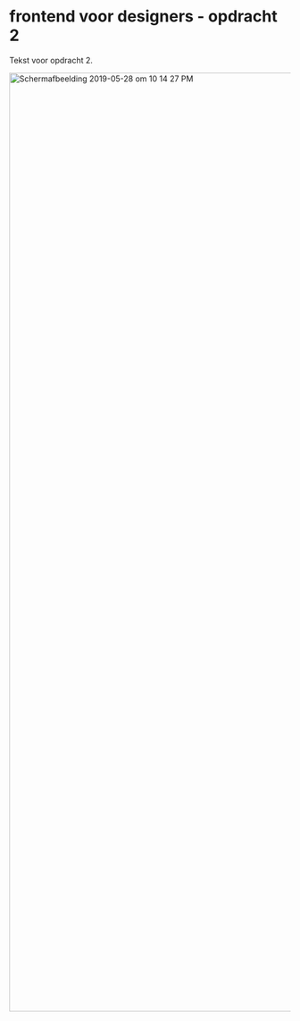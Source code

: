 # frontend voor designers - opdracht 2

Tekst voor opdracht 2.

<img width="1680" alt="Schermafbeelding 2019-05-28 om 10 14 27 PM" src="https://user-images.githubusercontent.com/49712444/58509358-b0a21300-8196-11e9-87c9-6dc37ea27e8b.png">

